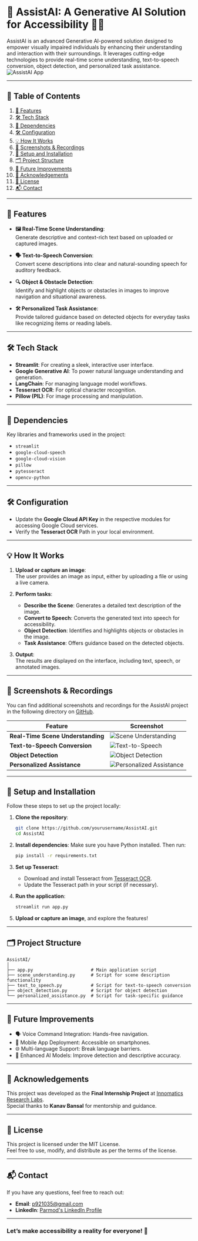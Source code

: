 # 🚀 AssistAI: A Generative AI Solution for Accessibility 🧑‍🦯

AssistAI is an advanced Generative AI-powered solution designed to empower visually impaired individuals by enhancing their understanding and interaction with their surroundings. It leverages cutting-edge technologies to provide real-time scene understanding, text-to-speech conversion, object detection, and personalized task assistance.
![AssistAI App](https://github.com/Parmod2310/AssistAI-A-Generative-AI-Solution-for-Accessibility/blob/main/Screenshot%20%26%20Recording/143632.png)

---
## 📑 Table of Contents

1. [🚀 Features](#-features)
2. [🛠️ Tech Stack](#-tech-stack)
3. [📂 Dependencies](#-dependencies)
4. [🛠️ Configuration](#-configuration)
5. [💡 How It Works](#-how-it-works)
6. [📸 Screenshots & Recordings](#-screenshots--recordings)
7. [🔧 Setup and Installation](#-setup-and-installation)
8. [🗂️ Project Structure](#-project-structure)
9. [🌟 Future Improvements](#-future-improvements)
10. [🙏 Acknowledgements](#-acknowledgements)
11. [📄 License](#-license)
12. [📬 Contact](#-contact)

---



## 🚀 Features

- **🖼️ Real-Time Scene Understanding**:  
  Generate descriptive and context-rich text based on uploaded or captured images.

- **🗣️ Text-to-Speech Conversion**:  
  Convert scene descriptions into clear and natural-sounding speech for auditory feedback.

- **🔍 Object & Obstacle Detection**:  
  Identify and highlight objects or obstacles in images to improve navigation and situational awareness.

- **🛠️ Personalized Task Assistance**:  
  Provide tailored guidance based on detected objects for everyday tasks like recognizing items or reading labels.

---


## 🛠️ Tech Stack

- **Streamlit**: For creating a sleek, interactive user interface.
- **Google Generative AI**: To power natural language understanding and generation.
- **LangChain**: For managing language model workflows.
- **Tesseract OCR**: For optical character recognition.
- **Pillow (PIL)**: For image processing and manipulation.

---

## 📂 Dependencies

Key libraries and frameworks used in the project:

- `streamlit`
- `google-cloud-speech`
- `google-cloud-vision`
- `pillow`
- `pytesseract`
- `opencv-python`

---

## 🛠️ Configuration
- Update the **Google Cloud API Key** in the respective modules for accessing Google Cloud services.
- Verify the **Tesseract OCR** Path in your local environment.

---
## 💡 How It Works

1. **Upload or capture an image**:  
   The user provides an image as input, either by uploading a file or using a live camera.

2. **Perform tasks**:  
   - **Describe the Scene**: Generates a detailed text description of the image.  
   - **Convert to Speech**: Converts the generated text into speech for accessibility.  
   - **Object Detection**: Identifies and highlights objects or obstacles in the image.  
   - **Task Assistance**: Offers guidance based on the detected objects.

3. **Output**:  
   The results are displayed on the interface, including text, speech, or annotated images.

---

 ## 📸 Screenshots & Recordings

You can find additional screenshots and recordings for the AssistAI project in the following directory on [GitHub](https://github.com/Parmod2310/AssistAI-A-Generative-AI-Solution-for-Accessibility/tree/043c6777f31e2d0a43678be681d0cf41c8357e87/Screenshot%20%26%20Recording).

| Feature                     | Screenshot |
|-----------------------------|------------|
| **Real-Time Scene Understanding** | ![Scene Understanding](https://github.com/Parmod2310/AssistAI-A-Generative-AI-Solution-for-Accessibility/blob/main/Screenshot%20%26%20Recording/180758.png) |
| **Text-to-Speech Conversion**    | ![Text-to-Speech](https://github.com/Parmod2310/AssistAI-A-Generative-AI-Solution-for-Accessibility/blob/main/Screenshot%20%26%20Recording/180806.png) |
| **Object Detection**        | ![Object Detection](https://github.com/Parmod2310/AssistAI-A-Generative-AI-Solution-for-Accessibility/blob/main/Screenshot%20%26%20Recording/180821.png) |
| **Personalized Assistance**         | ![Personalized Assistance](https://github.com/Parmod2310/AssistAI-A-Generative-AI-Solution-for-Accessibility/blob/main/Screenshot%20%26%20Recording/180838.png) |

---
## 🔧 Setup and Installation

Follow these steps to set up the project locally:

1. **Clone the repository**:
    ```bash
    git clone https://github.com/yourusername/AssistAI.git
    cd AssistAI
    ```

2. **Install dependencies**:
    Make sure you have Python installed. Then run:
    ```bash
    pip install -r requirements.txt
    ```

3. **Set up Tesseract**:
    - Download and install Tesseract from [Tesseract OCR](https://github.com/tesseract-ocr/tesseract).
    - Update the Tesseract path in your script (if necessary).

4. **Run the application**:
    ```bash
    streamlit run app.py
    ```

5. **Upload or capture an image**, and explore the features!

---
## 🗂️ Project Structure  
```plaintext
AssistAI/  
│  
├── app.py                      # Main application script  
├── scene_understanding.py      # Script for scene description functionality  
├── text_to_speech.py           # Script for text-to-speech conversion  
├── object_detection.py         # Script for object detection  
└── personalized_assistance.py  # Script for task-specific guidance
```
---

## 🌟 Future Improvements

- 🗣️ Voice Command Integration: Hands-free navigation.
- 📱 Mobile App Deployment: Accessible on smartphones.
- 🌐 Multi-language Support: Break language barriers.
- 🤖 Enhanced AI Models: Improve detection and descriptive accuracy.

---

## 🙏 Acknowledgements

This project was developed as the **Final Internship Project** at [Innomatics Research Labs](https://www.innomatics.in).  
Special thanks to **Kanav Bansal** for mentorship and guidance.

---

## 📄 License

This project is licensed under the MIT License.  
Feel free to use, modify, and distribute as per the terms of the license.

---

## 📬 Contact

If you have any questions, feel free to reach out:

- **Email**: p921035@gmail.com  
- **LinkedIn**: [Parmod's LinkedIn Profile](https://www.linkedin.com/in/parmod2310/)  

--- 

### Let’s make accessibility a reality for everyone! 🌟


